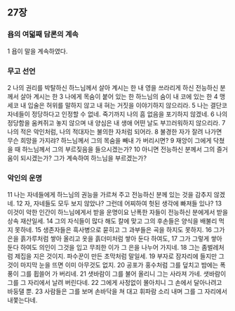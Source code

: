 ## 27장
### 욥의 여덟째 담론의 계속
1 욥이 말을 계속하였다.
### 무고 선언
2 나의 권리를 박탈하신 하느님께서 살아 계시는 한 내 영을 쓰라리게 하신 전능하신 분께서 살아 계시는 한
3 나에게 목숨이 붙어 있는 한 하느님의 숨이 내 코에 있는 한
4 맹세코 내 입술은 허위를 말하지 않고 내 혀는 거짓을 이야기하지 않으리라.
5 나는 결단코 자네들이 정당하다고 인정할 수 없네. 죽기까지 나의 흠 없음을 포기하지 않겠네.
6 나의 정당함을 움켜쥐고 놓지 않으며 내 양심은 내 생애 어떤 날도 부끄러워하지 않으리라.
7 나의 적은 악인처럼, 나의 적대자는 불의한 자처럼 되어라.
8 불경한 자가 잘려 나가면 무슨 희망을 가지랴? 하느님께서 그의 목숨을 빼내 가 버리시면?
9 재앙이 그에게 닥쳤을 때 하느님께서 그의 부르짖음을 들으시겠는가?
10 아니면 전능하신 분께서 그의 즐거움이 되시겠는가? 그가 계속하여 하느님을 부르겠는가?
### 악인의 운명
11 나는 자네들에게 하느님의 권능을 가르쳐 주고 전능하신 분께 있는 것을 감추지 않겠네.
12 자, 자네들도 모두 보지 않았나? 그런데 어찌하여 헛된 생각에 빠져들 있나?
13 이것이 악한 인간이 하느님에게서 받을 운명이요 난폭한 자들이 전능하신 분에게서 받을 상속 재산일세.
14 그의 자식들이 많다 해도 칼에 맞고 그의 후손들은 양식을 배불리 먹지 못하네.
15 생존자들은 흑사병으로 묻히고 그 과부들은 곡을 하지도 못하지.
16 그가 은을 흙가루처럼 쌓아 올리고 옷을 흙더미처럼 쌓아 둔다 하여도,
17 그가 그렇게 쌓아 둔다 하여도 의인이 그것을 입고 무죄한 이가 그 은을 나누어 가지네.
18 그는 좀벌레처럼 제집을 지은 것이지. 파수꾼이 만든 초막처럼 말일세.
19 부자로 잠자리에 들지만 그것이 마지막 눈을 뜨면 이미 아무것도 없지.
20 공포가 홍수처럼 그를 덮치고 밤에는 폭풍이 그를 휩쓸어 가 버리네.
21 샛바람이 그를 불어 올리니 그는 사라져 가네. 샛바람이 그를 그 자리에서 날려 버린다네.
22 그에게 사정없이 몰아치니 그 손에서 달아나려고 바둥댈 뿐.
23 사람들은 그를 보며 손바닥을 쳐 대고 휘파람 소리 내며 그를 그 자리에서 내쫓는다네.
